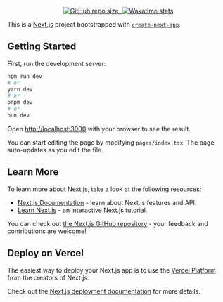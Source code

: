 <p align="center">
    <a href="https://alvinjoy.vercel.app">
        <img alt="GitHub repo size" src="https://img.shields.io/github/repo-size/alvinsjoy/PortfolioWebsite?style=for-the-badge&logo=nextdotjs&labelColor=%23000000&color=%2396004e">&nbsp;
        <img alt="Wakatime stats" src="https://wakatime.com/badge/user/7725bb97-20d7-4c95-9c91-bda3fafd52d8/project/e94aa0f5-cf82-411a-85b0-dd0716b6696c.svg?style=for-the-badge&color=%2396004e">
    </a>
</p>

This is a [Next.js](https://nextjs.org/) project bootstrapped with [`create-next-app`](https://github.com/vercel/next.js/tree/canary/packages/create-next-app).

## Getting Started

First, run the development server:

```bash
npm run dev
# or
yarn dev
# or
pnpm dev
# or
bun dev
```

Open [http://localhost:3000](http://localhost:3000) with your browser to see the result.

You can start editing the page by modifying `pages/index.tsx`. The page auto-updates as you edit the file.

## Learn More

To learn more about Next.js, take a look at the following resources:

- [Next.js Documentation](https://nextjs.org/docs) - learn about Next.js features and API.
- [Learn Next.js](https://nextjs.org/learn) - an interactive Next.js tutorial.

You can check out [the Next.js GitHub repository](https://github.com/vercel/next.js/) - your feedback and contributions are welcome!

## Deploy on Vercel

The easiest way to deploy your Next.js app is to use the [Vercel Platform](https://vercel.com/new?utm_medium=default-template&filter=next.js&utm_source=create-next-app&utm_campaign=create-next-app-readme) from the creators of Next.js.

Check out the [Next.js deployment documentation](https://nextjs.org/docs/deployment) for more details.
